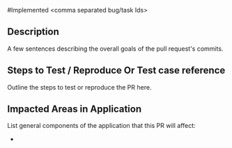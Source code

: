 [RMS_WEB]: <Commit Message>
#Implemented <comma separated bug/task Ids>


## Description
A few sentences describing the overall goals of the pull request's commits.

## Steps to Test / Reproduce Or Test case reference
Outline the steps to test or reproduce the PR here.

## Impacted Areas in Application
List general components of the application that this PR will affect:

* 

